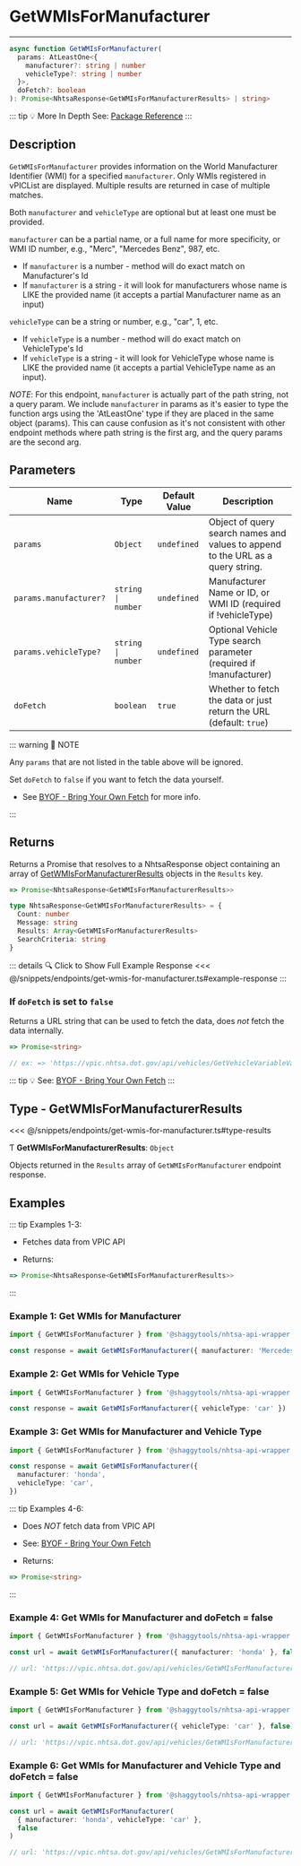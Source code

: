 # GetWMIsForManufacturer

---

```typescript
async function GetWMIsForManufacturer(
  params: AtLeastOne<{
    manufacturer?: string | number
    vehicleType?: string | number
  }>,
  doFetch?: boolean
): Promise<NhtsaResponse<GetWMIsForManufacturerResults> | string>
```

::: tip :bulb: More In Depth
See: [Package Reference](../../../typedoc/api/endpoints/GetWMIsForManufacturer)
:::

## Description

`GetWMIsForManufacturer` provides information on the World Manufacturer Identifier (WMI) for a
specified `manufacturer`. Only WMIs registered in vPICList are displayed. Multiple results are
returned in case of multiple matches.

Both `manufacturer` and `vehicleType` are optional but at least one must be provided.

`manufacturer` can be a partial name, or a full name for more specificity, or WMI ID number,
e.g., "Merc", "Mercedes Benz", 987, etc.

- If `manufacturer` is a number - method will do exact match on Manufacturer's Id
- If `manufacturer` is a string - it will look for manufacturers whose name is LIKE the provided
  name (it accepts a partial Manufacturer name as an input)

`vehicleType` can be a string or number, e.g., "car", 1, etc.

- If `vehicleType` is a number - method will do exact match on VehicleType's Id
- If `vehicleType` is a string - it will look for VehicleType whose name is LIKE the provided
  name (it accepts a partial VehicleType name as an input).

_NOTE_: For this endpoint, `manufacturer` is actually part of the path string, not a query param. We
include `manufacturer` in params as it's easier to type the function args using the 'AtLeastOne'
type if they are placed in the same object (params). This can cause confusion as it's not
consistent with other endpoint methods where path string is the first arg, and the query params
are the second arg.

## Parameters

| Name                   | Type               | Default Value | Description                                                                     |
| ---------------------- | ------------------ | ------------- | ------------------------------------------------------------------------------- |
| `params`               | `Object`           | `undefined`   | Object of query search names and values to append to the URL as a query string. |
| `params.manufacturer?` | `string \| number` | `undefined`   | Manufacturer Name or ID, or WMI ID (required if !vehicleType)                   |
| `params.vehicleType?`  | `string \| number` | `undefined`   | Optional Vehicle Type search parameter (required if !manufacturer)              |
| `doFetch`              | `boolean`          | `true`        | Whether to fetch the data or just return the URL (default: `true`)              |

::: warning 📝 NOTE

Any `params` that are not listed in the table above will be ignored.

Set `doFetch` to `false` if you want to fetch the data yourself.

- See [BYOF - Bring Your Own Fetch](../../bring-your-own-fetch.md#option-1-set-dofetch-to-false)
  for more info.

:::

## Returns

Returns a Promise that resolves to a NhtsaResponse object containing an array of
[GetWMIsForManufacturerResults](#type-getwmisformanufacturerresults) objects in the
`Results` key.

```typescript
=> Promise<NhtsaResponse<GetWMIsForManufacturerResults>>
```

```typescript
type NhtsaResponse<GetWMIsForManufacturerResults> = {
  Count: number
  Message: string
  Results: Array<GetWMIsForManufacturerResults>
  SearchCriteria: string
}
```

::: details :mag: Click to Show Full Example Response
<<< @/snippets/endpoints/get-wmis-for-manufacturer.ts#example-response
:::

### If `doFetch` is set to `false`

Returns a URL string that can be used to fetch the data, does _not_ fetch the data internally.

```typescript
=> Promise<string>

// ex: => 'https://vpic.nhtsa.dot.gov/api/vehicles/GetVehicleVariableValuesList/battery%20type?format=json'
```

::: tip :bulb: See: [BYOF - Bring Your Own Fetch](../../bring-your-own-fetch.md#option-1-set-dofetch-to-false)
:::

## Type - GetWMIsForManufacturerResults

<<< @/snippets/endpoints/get-wmis-for-manufacturer.ts#type-results

Ƭ **GetWMIsForManufacturerResults**: `Object`

Objects returned in the `Results` array of `GetWMIsForManufacturer` endpoint response.

## Examples

::: tip Examples 1-3:

- Fetches data from VPIC API

- Returns:

```typescript
=> Promise<NhtsaResponse<GetWMIsForManufacturerResults>>
```

:::

### Example 1: Get WMIs for Manufacturer

```ts
import { GetWMIsForManufacturer } from '@shaggytools/nhtsa-api-wrapper'

const response = await GetWMIsForManufacturer({ manufacturer: 'Mercedes Benz' })
```

### Example 2: Get WMIs for Vehicle Type

```ts
import { GetWMIsForManufacturer } from '@shaggytools/nhtsa-api-wrapper'

const response = await GetWMIsForManufacturer({ vehicleType: 'car' })
```

### Example 3: Get WMIs for Manufacturer and Vehicle Type

```ts
import { GetWMIsForManufacturer } from '@shaggytools/nhtsa-api-wrapper'

const response = await GetWMIsForManufacturer({
  manufacturer: 'honda',
  vehicleType: 'car',
})
```

::: tip Examples 4-6:

- Does _NOT_ fetch data from VPIC API

- See: [BYOF - Bring Your Own Fetch](../../bring-your-own-fetch.md#option-1-set-dofetch-to-false)

- Returns:

```typescript
=> Promise<string>
```

:::

### Example 4: Get WMIs for Manufacturer and doFetch = false

```ts
import { GetWMIsForManufacturer } from '@shaggytools/nhtsa-api-wrapper'

const url = await GetWMIsForManufacturer({ manufacturer: 'honda' }, false)

// url: 'https://vpic.nhtsa.dot.gov/api/vehicles/GetWMIsForManufacturer/honda?format=json'
```

### Example 5: Get WMIs for Vehicle Type and doFetch = false

```ts
import { GetWMIsForManufacturer } from '@shaggytools/nhtsa-api-wrapper'

const url = await GetWMIsForManufacturer({ vehicleType: 'car' }, false)

// url: 'https://vpic.nhtsa.dot.gov/api/vehicles/GetWMIsForManufacturer?vehicleType=car&format=json'
```

### Example 6: Get WMIs for Manufacturer and Vehicle Type and doFetch = false

```ts
import { GetWMIsForManufacturer } from '@shaggytools/nhtsa-api-wrapper'

const url = await GetWMIsForManufacturer(
  { manufacturer: 'honda', vehicleType: 'car' },
  false
)

// url: 'https://vpic.nhtsa.dot.gov/api/vehicles/GetWMIsForManufacturer/honda?vehicleType=car&format=json'
```
